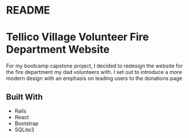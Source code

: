 # README

<h1>Tellico Village Volunteer Fire Department Website</h1>

<p>For my bootcamp capstone project, I decided to redesign the website for the fire department my dad volunteers with. I set out to introduce a more modern design with an emphasis on leading users to the donations page</p>

<h2>Built With</h2>
<ul>
<li>Rails</li>
<li>React</li>
<li>Bootstrap</li>
<li>SQLite3</li>
</ul>


